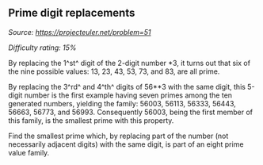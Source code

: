 Prime digit replacements
------------------------

*Source: https://projecteuler.net/problem=51*


*Difficulty rating: 15%*

By replacing the 1^st^ digit of the 2-digit number \*3, it turns out
that six of the nine possible values: 13, 23, 43, 53, 73, and 83, are
all prime.

By replacing the 3^rd^ and 4^th^ digits of 56\*\*3 with the same digit,
this 5-digit number is the first example having seven primes among the
ten generated numbers, yielding the family: 56003, 56113, 56333, 56443,
56663, 56773, and 56993. Consequently 56003, being the first member of
this family, is the smallest prime with this property.

Find the smallest prime which, by replacing part of the number (not
necessarily adjacent digits) with the same digit, is part of an eight
prime value family.
